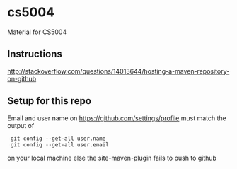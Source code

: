 # cs5004
Material for CS5004 


## Instructions 
http://stackoverflow.com/questions/14013644/hosting-a-maven-repository-on-github

## Setup for this repo 

Email and user name on https://github.com/settings/profile must match the output of 

````
 git config --get-all user.name 
 git config --get-all user.email
 ````
 
 on your local machine else the site-maven-plugin fails to push to github
